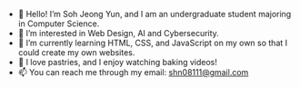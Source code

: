 - 👋 Hello! I’m Soh Jeong Yun, and I am an undergraduate student majoring in Computer Science.
- 👀 I’m interested in Web Design, AI and Cybersecurity.
- 🌱 I’m currently learning HTML, CSS, and JavaScript on my own so that I could create my own websites.
- 💞️ I love pastries, and I enjoy watching baking videos!
- 📫 You can reach me through my email: shn08111@gmail.com

<!---
shn08111/shn08111 is a ✨ special ✨ repository because its `README.md` (this file) appears on your GitHub profile.
You can click the Preview link to take a look at your changes.
--->
